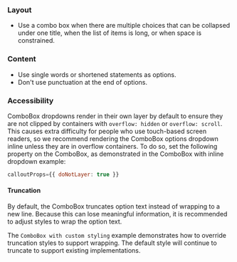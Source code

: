 ### Layout

- Use a combo box when there are multiple choices that can be collapsed under one title, when the list of items is long, or when space is constrained.

### Content

- Use single words or shortened statements as options.
- Don't use punctuation at the end of options.

### Accessibility

ComboBox dropdowns render in their own layer by default to ensure they are not clipped by containers with `overflow: hidden` or `overflow: scroll`. This causes extra difficulty for people who use touch-based screen readers, so we recommend rendering the ComboBox options dropdown inline unless they are in overflow containers. To do so, set the following property on the ComboBox, as demonstrated in the ComboBox with inline dropdown example:

```js
calloutProps={{ doNotLayer: true }}
```

#### Truncation

By default, the ComboBox truncates option text instead of wrapping to a new line.
Because this can lose meaningful information, it is recommended to adjust styles to wrap the option text.

The `ComboBox with custom styling` example demonstrates how to override truncation styles to support wrapping. The default style will continue to truncate to support existing implementations.
